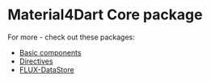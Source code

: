 # Material4Dart Core package

For more - check out these packages:

   - [Basic components](https://pub.dartlang.org/packages/m4d_components)
   - [Directives](https://pub.dartlang.org/packages/m4d_directives)
   - [FLUX-DataStore](https://pub.dartlang.org/packages/m4d_flux)
   
    